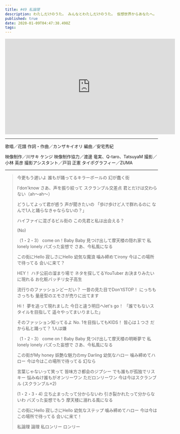 ```yaml
---
title: #49 私論理
description: わたしだけのうた。 みんなとわたしだけのうた。 仮想世界からあなたへ。 物語をつむぐよ。
published: true
date: 2020-01-09T04:47:38.498Z
tags: 
---
```


<iframe width="560" height="315" src="https://www.youtube.com/embed/Z6wEJLnNxMs" frameborder="0" allow="accelerometer; autoplay; encrypted-media; gyroscope; picture-in-picture" allowfullscreen></iframe>

***
歌唱／花譜
作詞・作曲／カンザキイオリ
編曲／安宅秀紀

映像制作／川サキ ケンジ
映像制作協力／渡邊 竜実、Q-taro、TatsuyaM
撮影／小林 英彦
撮影アシスタント／戸羽 正憲
タイポグラフィー／ZUMA
***
>今更もう遅いよ
>誰もが踊ってるキラーボールの
>幻が蠢く街
>
>I'don'know
>さあ、声を振り絞って
>スクランブル交差点
>君とだけは交わらない（ah～ah～）
>
>どうしてよって君が惑う
>声が聞きたいの
>「歩け歩けど人で群れるのに
>なんで1人と踊らなきゃならないの？」
>
>ハイファイに混ざるビル街の
>この先君と私は出会える？
>
>(No)
>
>（1・2・3）
>come on！Baby Baby
>見つけ出して摩天楼の隠れ家で
>私lonely lonely
>バズった妄想で
>さあ、今私風になる
>
>この街にHello 寂しさにHello
>幼気な魔浪 噛み締めてirony
>今はこの場所で待ってる
>会いに来て？
>
>HEY！
>ハチ公前の溜まり場で
>ネタを探してるYouTuber
>お決まりみたいに現れる
>お化粧バッチリ女子高生
>
>流行りのファッションどーだい？
>一昔の見た目でDon'tSTOP！
>にっちもさっちも
>量産型のエモさが売りに出てます
>
>Hi！
>夢を追って現れました
>今日と違う明日へlet's go！
>「誰でもないスタイルを目指して
>遥々やってまいりました」
>
>そのファッション知ってるよ
>No. 1を目指してもKIDS！
>皆心は１つさ だから私と踊って？
>1人は嫌
>
>（1・2・3）
>come on！Baby Baby
>見つけ出して摩天楼の明晰夢で
>私lonely lonely
>バズった妄想で
>さあ、今私風になる
>
>この街がMy honey
>妖艶な魅力のmy Darling
>幼気なハロー 噛み締めてハロー
>今は今はこの場所で待ってる
>幻なら
>
>言葉じゃないって笑って
>皆味方さ都会のジプシー
>でも誰もが孤独でリスキー
>悩みぬけ誰もがオンリーワン
>ただロンリーワン
>今は今はスクランブル
>(スクランブル×2)
>
>(1・2・3・4)
>立ち止まったって分からないわ
>引き裂かれたって分からないわ
>バズった妄想でもう
>摩天楼に溺れる風になる
>
>この街にHello 寂しさにHello
>幼気なステップ 噛み締めてハロー
>今は今はこの場所で待ってる
>会いに来て！
>
>私論理 論理
>私ロンリー ロンリー